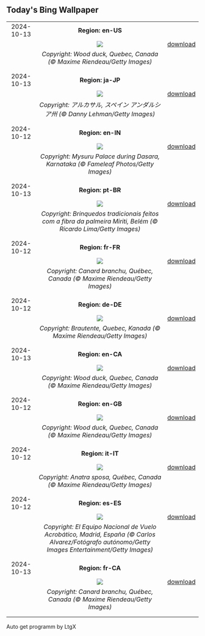 ## Today's Bing Wallpaper
|      |      |      |
| :----: | :----: | :----: |
|2024-10-13|**Region: en-US**||
||![](https://www.bing.com/th?id=OHR.QuebecDuck_EN-US9387855720_UHD.jpg&pid=hp&w=1152&h=648&rs=1&c=4)| [download](https://www.bing.com/th?id=OHR.QuebecDuck_EN-US9387855720_UHD.jpg)|
||*Copyright: Wood duck, Quebec, Canada (© Maxime Riendeau/Getty Images)*
||
|||
|2024-10-13|**Region: ja-JP**||
||![](https://www.bing.com/th?id=OHR.AlcazarSeville_JA-JP7812179664_UHD.jpg&pid=hp&w=1152&h=648&rs=1&c=4)| [download](https://www.bing.com/th?id=OHR.AlcazarSeville_JA-JP7812179664_UHD.jpg)|
||*Copyright: アルカサル, スペイン アンダルシア州 (© Danny Lehman/Getty Images)*
||
|||
|2024-10-12|**Region: en-IN**||
||![](https://www.bing.com/th?id=OHR.DussehraMysore_EN-IN0426603332_UHD.jpg&pid=hp&w=1152&h=648&rs=1&c=4)| [download](https://www.bing.com/th?id=OHR.DussehraMysore_EN-IN0426603332_UHD.jpg)|
||*Copyright: Mysuru Palace during Dasara, Karnataka (© Fameleaf Photos/Getty Images)*
||
|||
|2024-10-13|**Region: pt-BR**||
||![](https://www.bing.com/th?id=OHR.FelizDiadasCriancas_PT-BR6983342881_UHD.jpg&pid=hp&w=1152&h=648&rs=1&c=4)| [download](https://www.bing.com/th?id=OHR.FelizDiadasCriancas_PT-BR6983342881_UHD.jpg)|
||*Copyright: Brinquedos tradicionais feitos com a fibra da palmeira Miriti, Belém (© Ricardo Lima/Getty Images)*
||
|||
|2024-10-12|**Region: fr-FR**||
||![](https://www.bing.com/th?id=OHR.QuebecDuck_FR-FR4323551846_UHD.jpg&pid=hp&w=1152&h=648&rs=1&c=4)| [download](https://www.bing.com/th?id=OHR.QuebecDuck_FR-FR4323551846_UHD.jpg)|
||*Copyright: Canard branchu, Québec, Canada (© Maxime Riendeau/Getty Images)*
||
|||
|2024-10-12|**Region: de-DE**||
||![](https://www.bing.com/th?id=OHR.QuebecDuck_DE-DE2140613391_UHD.jpg&pid=hp&w=1152&h=648&rs=1&c=4)| [download](https://www.bing.com/th?id=OHR.QuebecDuck_DE-DE2140613391_UHD.jpg)|
||*Copyright: Brautente, Quebec, Kanada (© Maxime Riendeau/Getty Images)*
||
|||
|2024-10-13|**Region: en-CA**||
||![](https://www.bing.com/th?id=OHR.QuebecDuck_EN-CA0208524250_UHD.jpg&pid=hp&w=1152&h=648&rs=1&c=4)| [download](https://www.bing.com/th?id=OHR.QuebecDuck_EN-CA0208524250_UHD.jpg)|
||*Copyright: Wood duck, Quebec, Canada (© Maxime Riendeau/Getty Images)*
||
|||
|2024-10-12|**Region: en-GB**||
||![](https://www.bing.com/th?id=OHR.QuebecDuck_EN-GB1003424458_UHD.jpg&pid=hp&w=1152&h=648&rs=1&c=4)| [download](https://www.bing.com/th?id=OHR.QuebecDuck_EN-GB1003424458_UHD.jpg)|
||*Copyright: Wood duck, Quebec, Canada (© Maxime Riendeau/Getty Images)*
||
|||
|2024-10-12|**Region: it-IT**||
||![](https://www.bing.com/th?id=OHR.QuebecDuck_IT-IT4692189372_UHD.jpg&pid=hp&w=1152&h=648&rs=1&c=4)| [download](https://www.bing.com/th?id=OHR.QuebecDuck_IT-IT4692189372_UHD.jpg)|
||*Copyright: Anatra sposa, Québec, Canada (© Maxime Riendeau/Getty Images)*
||
|||
|2024-10-12|**Region: es-ES**||
||![](https://www.bing.com/th?id=OHR.NationalDaySpain_ES-ES5367780660_UHD.jpg&pid=hp&w=1152&h=648&rs=1&c=4)| [download](https://www.bing.com/th?id=OHR.NationalDaySpain_ES-ES5367780660_UHD.jpg)|
||*Copyright: El Equipo Nacional de Vuelo Acrobático, Madrid, España (© Carlos Alvarez/Fotógrafo autónomo/Getty Images Entertainment/Getty Images)*
||
|||
|2024-10-13|**Region: fr-CA**||
||![](https://www.bing.com/th?id=OHR.QuebecDuck_FR-CA4180697497_UHD.jpg&pid=hp&w=1152&h=648&rs=1&c=4)| [download](https://www.bing.com/th?id=OHR.QuebecDuck_FR-CA4180697497_UHD.jpg)|
||*Copyright: Canard branchu, Québec, Canada (© Maxime Riendeau/Getty Images)*
||
|||

Auto get programm by LtgX
